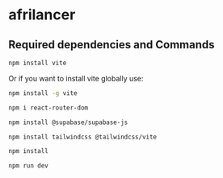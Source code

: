 # afrilancer

## Required dependencies and Commands

```bash
npm install vite
```

Or if you want to install vite globally use:

```bash
npm install -g vite
```

```bash
npm i react-router-dom
```

```bash
npm install @supabase/supabase-js
```

```bash
npm install tailwindcss @tailwindcss/vite
```

```bash
npm install
```

```bash
npm run dev
```